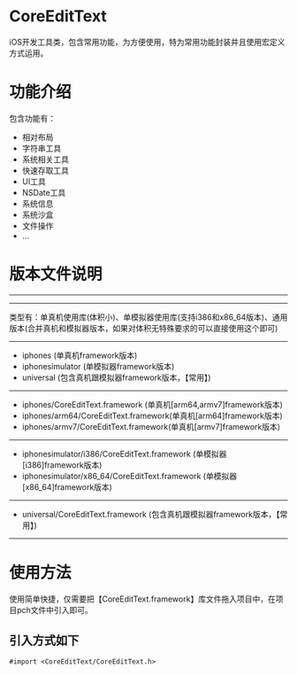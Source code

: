# CoreEditText

iOS开发工具类，包含常用功能，为方便使用，特为常用功能封装并且使用宏定义方式运用。

# 功能介绍

包含功能有：
* 相对布局
* 字符串工具
* 系统相关工具
* 快速存取工具
* UI工具
* NSDate工具
* 系统信息
* 系统沙盒
* 文件操作
* …

# 版本文件说明

***

* * *

类型有：单真机使用库(体积小)、单模拟器使用库(支持i386和x86_64版本)、通用版本(合并真机和模拟器版本，如果对体积无特殊要求的可以直接使用这个即可)

* * *

* iphones (单真机framework版本)
* iphonesimulator (单模拟器framework版本)
* universal (包含真机跟模拟器framework版本，【常用】)

* * *

* iphones/CoreEditText.framework (单真机[arm64,armv7]framework版本)
* iphones/arm64/CoreEditText.framework(单真机[arm64]framework版本)
* iphones/armv7/CoreEditText.framework(单真机[armv7]framework版本)

* * *

* iphonesimulator/i386/CoreEditText.framework (单模拟器[i386]framework版本)
* iphonesimulator/x86_64/CoreEditText.framework (单模拟器[x86_64]framework版本)
* * *
* universal/CoreEditText.framework (包含真机跟模拟器framework版本，【常用】)

* * *



# 使用方法

使用简单快捷，仅需要把【CoreEditText.framework】库文件拖入项目中，在项目pch文件中引入即可。
## 引入方式如下

```#import <CoreEditText/CoreEditText.h>```
